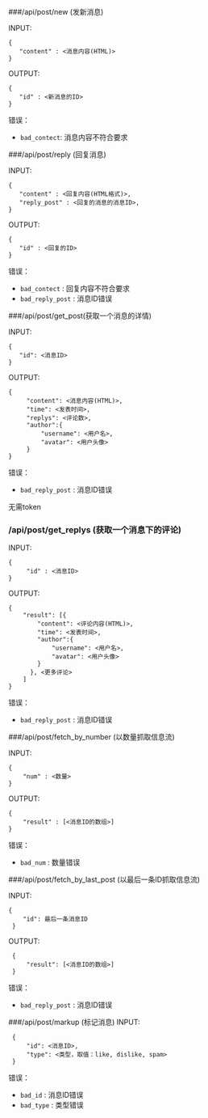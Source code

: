 ###/api/post/new (发新消息)

INPUT: 

    {
       "content" : <消息内容(HTML)>
    }

OUTPUT: 

    {
       "id" : <新消息的ID>
    }

错误：

* `bad_contect`: 消息内容不符合要求

###/api/post/reply (回复消息)

INPUT: 

    {
       "content" : <回复内容(HTML格式)>, 
       "reply_post" : <回复的消息的消息ID>, 
    }

OUTPUT: 

    {
       "id" : <回复的ID>
    }

错误：

* `bad_contect` : 回复内容不符合要求
* `bad_reply_post` : 消息ID错误

###/api/post/get_post(获取一个消息的详情)

INPUT: 

    {
       "id": <消息ID>
    }

OUTPUT: 

    {
         "content": <消息内容(HTML)>, 
         "time": <发表时间>, 
         "replys": <评论数>, 
         "author":{
             "username": <用户名>, 
             "avatar": <用户头像>
         }
    }

错误：

* `bad_reply_post` : 消息ID错误

无需token

### /api/post/get_replys  (获取一个消息下的评论)  
INPUT: 

    {
         "id" : <消息ID>
    }  

OUTPUT: 

    {
        "result": [{
            "content": <评论内容(HTML)>, 
            "time": <发表时间>, 
            "author":{
                "username": <用户名>, 
                "avatar": <用户头像>
            }
          }, <更多评论>
        ]
    }

错误：

* `bad_reply_post` : 消息ID错误

###/api/post/fetch_by_number (以数量抓取信息流)

INPUT: 

    {
        "num" : <数量>
    }

OUTPUT: 

    {
        "result" : [<消息ID的数组>]
    }

错误：

* `bad_num` : 数量错误

###/api/post/fetch_by_last_post (以最后一条ID抓取信息流)

INPUT: 

    {
        "id": 最后一条消息ID
     }
OUTPUT: 

     {
         "result": [<消息ID的数组>]
     }

错误：

* `bad_reply_post` : 消息ID错误

###/api/post/markup (标记消息)
INPUT:

     {
         "id": <消息ID>, 
         "type": <类型，取值：like, dislike, spam>
     }

错误：

* `bad_id` : 消息ID错误
* `bad_type` : 类型错误
